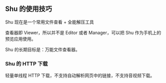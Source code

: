 ## Shu 的使用技巧

Shu 现在是一个常用文件查看 + 全能解压工具

查看器即 Viewer，所以并不是 Editor 或者 Manager，可以把 Shu 作为手机上的预览应用使用。

Shu 的长期目标是：万能文件查看器。


### Shu 的 HTTP 下载

轻量单线程 HTTP 下载，不支持自动解析网页中的链接，不支持音视频下载。


